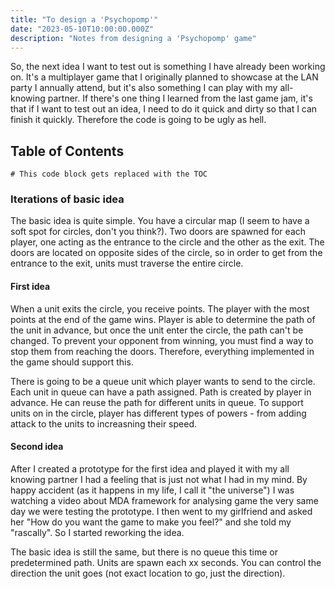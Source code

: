 ```yaml
---
title: "To design a 'Psychopomp'"
date: "2023-05-10T10:00:00.000Z"
description: "Notes from designing a 'Psychopomp' game"
---
```


So, the next idea I want to test out is something I have already been working on. It's a multiplayer game that I originally planned to showcase at the LAN party I annually attend, but it's also something I can play with my all-knowing partner. If there's one thing I learned from the last game jam, it's that if I want to test out an idea, I need to do it quick and dirty so that I can finish it quickly. Therefore the code is going to be ugly as hell.


## Table of Contents

```toc
# This code block gets replaced with the TOC
```

### Iterations of basic idea

The basic idea is quite simple. You have a circular map (I seem to have a soft spot for circles, don't you think?). Two doors are spawned for each player, one acting as the entrance to the circle and the other as the exit. The doors are located on opposite sides of the circle, so in order to get from the entrance to the exit, units must traverse the entire circle.

#### First idea

When a unit exits the circle, you receive points. The player with the most points at the end of the game wins. Player is able to determine the path of the unit in advance, but once the unit enter the circle, the path can't be changed. To prevent your opponent from winning, you must find a way to stop them from reaching the doors. Therefore, everything implemented in the game should support this.

There is going to be a queue unit which player wants to send to the circle. Each unit in queue can have a path assigned. Path is created by player in advance. He can reuse the path for different units in queue. To support units on in the circle, player has different types of powers - from adding attack to the units to increasning their speed.

#### Second idea

After I created a prototype for the first idea and played it with my all knowing partner I had a feeling that is just not what I had in my mind. By happy accident (as it happens in my life, I call it "the universe") I was watching a video about MDA framework for analysing game the very same day we were testing the prototype. I then went to my girlfriend and asked her "How do you want the game to make you feel?" and she told my "rascally". So I started reworking the idea.

The basic idea is still the same, but there is no queue this time or predetermined path. Units are spawn each xx seconds. You can control the direction the unit goes (not exact location to go, just the direction).



